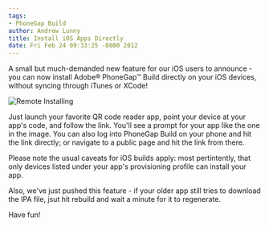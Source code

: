 ```yaml
---
tags:
- PhoneGap Build
author: Andrew Lunny
title: Install iOS Apps Directly
date: Fri Feb 24 09:33:25 -0800 2012
---
```


A small but much-demanded new feature for our iOS users to announce - you can now install Adobe® PhoneGap™ Build directly on your iOS devices, without syncing through iTunes or XCode!

![Remote Installing](/uploads/blog/build/install-ios-apps-directly/something-awesome.png)

Just launch your favorite QR code reader app, point your device at your app's code, and follow the link. You'll see a prompt for your app like the one in the image. You can also log into PhoneGap Build on your phone and hit the link directly; or navigate to a public page and hit the link from there.

Please note the usual caveats for iOS builds apply: most pertintently, that only devices listed under your app's provisioning profile can install your app.

Also, we've just pushed this feature - if your older app still tries to download the IPA file, jsut hit rebuild and wait a minute for it to regenerate.

Have fun!
